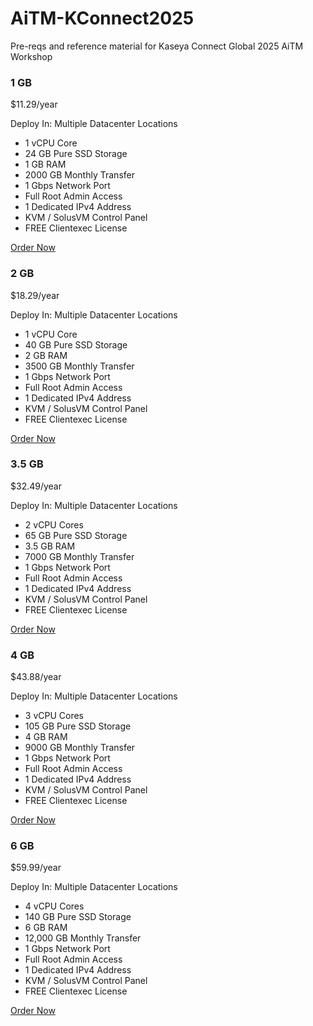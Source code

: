 # AiTM-KConnect2025
Pre-reqs and reference material for Kaseya Connect Global 2025 AiTM Workshop


<div class="hosting-plans">
    <div class="plan-card">
        <h3>1 GB</h3>
        <p class="price">$11.29/year</p>
        <p class="deploy">Deploy In: Multiple Datacenter Locations</p>
        <ul>
            <li>1 vCPU Core</li>
            <li>24 GB Pure SSD Storage</li>
            <li>1 GB RAM</li>
            <li>2000 GB Monthly Transfer</li>
            <li>1 Gbps Network Port</li>
            <li>Full Root Admin Access</li>
            <li>1 Dedicated IPv4 Address</li>
            <li>KVM / SolusVM Control Panel</li>
            <li>FREE Clientexec License</li>
        </ul>
        <a href="https://my.racknerd.com/aff.php?aff=10858&pid=903" class="btn" target="_blank">Order Now</a>
    </div>
    <div class="plan-card most-popular">
        <h3>2 GB</h3>
        <p class="price">$18.29/year</p>
        <p class="deploy">Deploy In: Multiple Datacenter Locations</p>
        <ul>
            <li>1 vCPU Core</li>
            <li>40 GB Pure SSD Storage</li>
            <li>2 GB RAM</li>
            <li>3500 GB Monthly Transfer</li>
            <li>1 Gbps Network Port</li>
            <li>Full Root Admin Access</li>
            <li>1 Dedicated IPv4 Address</li>
            <li>KVM / SolusVM Control Panel</li>
            <li>FREE Clientexec License</li>
        </ul>
        <a href="https://my.racknerd.com/aff.php?aff=10858&pid=904" class="btn" target="_blank">Order Now</a>
    </div>
    <div class="plan-card">
        <h3>3.5 GB</h3>
        <p class="price">$32.49/year</p>
        <p class="deploy">Deploy In: Multiple Datacenter Locations</p>
        <ul>
            <li>2 vCPU Cores</li>
            <li>65 GB Pure SSD Storage</li>
            <li>3.5 GB RAM</li>
            <li>7000 GB Monthly Transfer</li>
            <li>1 Gbps Network Port</li>
            <li>Full Root Admin Access</li>
            <li>1 Dedicated IPv4 Address</li>
            <li>KVM / SolusVM Control Panel</li>
            <li>FREE Clientexec License</li>
        </ul>
        <a href="https://my.racknerd.com/aff.php?aff=10858&pid=905" class="btn" target="_blank">Order Now</a>
    </div>
    <div class="plan-card">
        <h3>4 GB</h3>
        <p class="price">$43.88/year</p>
        <p class="deploy">Deploy In: Multiple Datacenter Locations</p>
        <ul>
            <li>3 vCPU Cores</li>
            <li>105 GB Pure SSD Storage</li>
            <li>4 GB RAM</li>
            <li>9000 GB Monthly Transfer</li>
            <li>1 Gbps Network Port</li>
            <li>Full Root Admin Access</li>
            <li>1 Dedicated IPv4 Address</li>
            <li>KVM / SolusVM Control Panel</li>
            <li>FREE Clientexec License</li>
        </ul>
        <a href="https://my.racknerd.com/aff.php?aff=10858&pid=906" class="btn" target="_blank">Order Now</a>
    </div>
    <div class="plan-card">
        <h3>6 GB</h3>
        <p class="price">$59.99/year</p>
        <p class="deploy">Deploy In: Multiple Datacenter Locations</p>
        <ul>
            <li>4 vCPU Cores</li>
            <li>140 GB Pure SSD Storage</li>
            <li>6 GB RAM</li>
            <li>12,000 GB Monthly Transfer</li>
            <li>1 Gbps Network Port</li>
            <li>Full Root Admin Access</li>
            <li>1 Dedicated IPv4 Address</li>
            <li>KVM / SolusVM Control Panel</li>
            <li>FREE Clientexec License</li>
        </ul>
        <a href="https://my.racknerd.com/aff.php?aff=10858&pid=907" class="btn" target="_blank">Order Now</a>
    </div>
</div>
